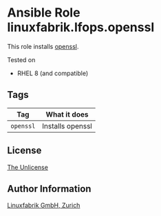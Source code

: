 # Ansible Role linuxfabrik.lfops.openssl

This role installs [openssl](https://www.openssl.org/).

Tested on

* RHEL 8 (and compatible)


## Tags

| Tag       | What it does     |
| ---       | ------------     |
| `openssl` | Installs openssl |


## License

[The Unlicense](https://unlicense.org/)


## Author Information

[Linuxfabrik GmbH, Zurich](https://www.linuxfabrik.ch)
